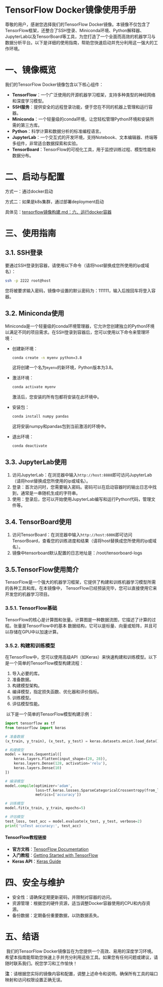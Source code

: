 # TensorFlow Docker镜像使用手册

尊敬的用户，感谢您选择我们的TensorFlow Docker镜像。本镜像不仅包含了TensorFlow框架，还整合了SSH登录、Miniconda环境、Python解释器、JupyterLab以及TensorBoard等工具，为您打造了一个全面而高效的机器学习与数据分析平台。以下是详细的使用指南，帮助您快速启动并充分利用这一强大的工作环境。

# 一、镜像概览

我们的TensorFlow Docker镜像包含以下核心组件：

- **TensorFlow**：一个广泛使用的开源机器学习框架，支持多种类型的神经网络和深度学习模型。
- **SSH服务**：提供安全的远程登录功能，便于您在不同的机器上管理和运行容器。
- **Miniconda**：一个轻量级的conda环境，让您轻松管理Python环境和安装所需的第三方库。
- **Python**：科学计算和数据分析的标准编程语言。
- **JupyterLab**：一个交互式的开发环境，支持Notebook、文本编辑器、终端等多组件，非常适合数据探索和实验。
- **TensorBoard**：TensorFlow的可视化工具，用于监控训练过程、模型性能和数据分布。

# 二、启动与配置

方式一：通过docker启动

方式二：如果是k8s集群，通过部署deployment启动

具体见：[tensorflow镜像构建.md：六、运行docker容器](https://github.com/matrix-dc/mlops-images/blob/main/tensorflow/tensflow%E9%95%9C%E5%83%8F%E6%9E%84%E5%BB%BA.md#%E5%85%AD%E8%BF%90%E8%A1%8Cdocker%E5%AE%B9%E5%99%A8)

# 三、使用指南

## 3.1. SSH登录

要通过SSH登录到容器，请使用以下命令（请将host替换成您所使用的ip或域名）：

```bash
ssh -p 2222 root@host
```

您将被要求输入密码，镜像中设置的默认密码为：111111，输入后按回车将登入容器。

## 3.2. Miniconda使用

Miniconda是一个轻量级的conda环境管理器，它允许您创建独立的Python环境以满足不同的项目需求。在SSH登录到容器后，您可以使用以下命令来管理环境：

- 创建新环境：

  ```bash
  conda create -n myenv python=3.8
  ```

  这将创建一个名为`myenv`的新环境，Python版本为3.8。

- 激活环境：

  ```bash
  conda activate myenv
  ```

  激活后，您安装的所有包都将安装在此环境中。

- 安装包：

  ```bash
  conda install numpy pandas
  ```

  这将安装numpy和pandas包到当前激活的环境中。

- 退出环境：

  ```bash
  conda deactivate
  ```

## 3.3. JupyterLab使用

1. 访问JupyterLab：在浏览器中输入`http://host:8888`即可访问JupyterLab（请将host替换成您所使用的ip或域名）。
2. 登录：首次访问时，您需要输入密码。密码可以在启动容器时的输出日志中找到，通常是一串随机生成的字符串。
3. 使用：登录后，您可以开始使用JupyterLab编写和运行Python代码，管理文件等。

## 3.4. TensorBoard使用
1. 访问TensorBoard：在浏览器中输入`http://host:6006`即可访问TensorBoard，查看您的训练进度和结果（请将host替换成您所使用的ip或域名）。
2. 镜像中tensorboard默认配置的日志地址是：/root/tensorboard-logs

## 3.5.TensorFlow使用简介

​	TensorFlow是一个强大的机器学习框架，它提供了构建和训练机器学习模型所需的各种工具和库。在本镜像中，	TensorFlow已经预装完毕，您可以直接使用它来开发您的机器学习项目。

### 	3.5.1. TensorFlow基础

​		TensorFlow的核心是计算图和张量。计算图是一种数据流图，它描述了计算的过程。张量是TensorFlow中的基本	数据结构，它可以是标量、向量或矩阵，并且可以存储在GPU中以加速计算。

### 	3.5.2. 构建和训练模型

​		在TensorFlow中，您可以使用高级API（如Keras）来快速构建和训练模型。以下是一个简单的TensorFlow模型构建流程：

1. 导入必要的库。
2. 准备数据。
3. 构建模型架构。
4. 编译模型，指定损失函数、优化器和评价指标。
5. 训练模型。
6. 评估模型性能。

​	以下是一个简单的TensorFlow模型构建示例：

```python
import tensorflow as tf
from tensorflow import keras

# 准备数据
(x_train, y_train), (x_test, y_test) = keras.datasets.mnist.load_data()

# 构建模型
model = keras.Sequential([
    keras.layers.Flatten(input_shape=(28, 28)),
    keras.layers.Dense(128, activation='relu'),
    keras.layers.Dense(10)
])

# 编译模型
model.compile(optimizer='adam',
              loss=tf.keras.losses.SparseCategoricalCrossentropy(from_logits=True),
              metrics=['accuracy'])

# 训练模型
model.fit(x_train, y_train, epochs=5)

# 评估模型
test_loss, test_acc = model.evaluate(x_test, y_test, verbose=2)
print('\nTest accuracy:', test_acc)
```

#### TensorFlow教程链接

- **官方文档**：[TensorFlow Documentation](https://www.tensorflow.org/guide)
- **入门教程**：[Getting Started with TensorFlow](https://www.tensorflow.org/tutorials)
- **Keras API**：[Keras Guide](https://www.tensorflow.org/api_docs/python/tf/keras)

# 四、安全与维护

- 安全性：请确保定期更新密码，并限制对容器的访问。
- 资源管理：根据您的硬件资源，适当调整Docker容器使用的CPU和内存资源。
- 备份数据：定期备份重要数据，以防数据丢失。

# 五、结语

​	我们的TensorFlow Docker镜像旨在为您提供一个高效、易用的深度学习环境。希望本指南能帮助您快速上手并充分利用这些工具。如果您有任何问题或建议，请随时联系我们。祝您学习和工作愉快！



**注**：请根据您实际的镜像内容和配置，调整上述命令和说明。确保所有工具的端口映射和访问权限设置正确无误。



